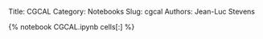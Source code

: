 Title: CGCAL
Category: Notebooks
Slug: cgcal
Authors: Jean-Luc Stevens

{% notebook CGCAL.ipynb  cells[:] %}
